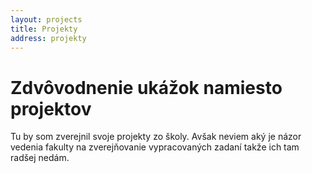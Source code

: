 ```yaml
---
layout: projects
title: Projekty
address: projekty
---
```

# Zdvôvodnenie ukážok namiesto projektov
Tu by som zverejnil svoje projekty zo školy. Avšak neviem aký je názor vedenia fakulty na zverejňovanie vypracovaných zadaní takže ich tam radšej nedám.
